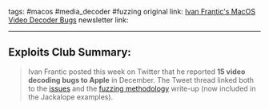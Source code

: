 tags: #macos #media_decoder #fuzzing
original link:  [Ivan Frantic's MacOS Video Decoder Bugs](https://twitter.com/ifsecure/status/1745494386517938639?ref=blog.exploits.club)
newsletter link: 

---
## Exploits Club Summary:
> Ivan Frantic posted this week on Twitter that he reported **15 video decoding bugs to Apple** in December. The Tweet thread linked both to the [issues](https://x.com/ifsecure/status/1745494386517938639?s=20&ref=blog.exploits.club) and the [fuzzing methodology](https://github.com/googleprojectzero/Jackalope/tree/main/examples/VideoToolbox?ref=blog.exploits.club) write-up (now included in the Jackalope examples).
